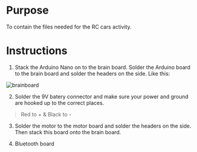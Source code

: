# Purpose
To contain the files needed for the RC cars activity. 

# Instructions
1. Stack the Arduino Nano on to the brain board. Solder the Arduino board to the brain board and solder the headers on the side. Like this:  

![brainboard](/assets/tutorial/brainboard.png)

2. Solder the 9V batery connector and make sure your power and ground are hooked up to the correct places. 

>Red to + & Black to -

3. Solder the motor to the motor board and solder the headers on the side. Then stack this board onto the brain board. 

4. Bluetooth board

